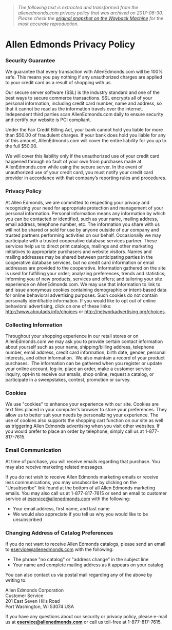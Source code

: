 > *The following text is extracted and transformed from the allenedmonds.com privacy policy that was archived on 2017-06-30. Please check the [original snapshot on the Wayback Machine](https://web.archive.org/web/20170630200333id_/http%3A//www.allenedmonds.com/customer-service/privacy-policy.html) for the most accurate reproduction.*

# Allen Edmonds Privacy Policy

### **Security Guarantee**

We guarantee that every transaction with AllenEdmonds.com will be 100% safe. This means you pay nothing if any unauthorized charges are applied to your credit card as a result of shopping with us.

[ ](https://www.scanalert.com/RatingVerify?ref=www.allenedmonds.com)

Our secure server software (SSL) is the industry standard and one of the best ways to secure commerce transactions. SSL encrypts all of your personal information, including credit card number, name and address, so that it cannot be read as the information travels over the internet. Independent third parties scan AllenEdmonds.com daily to ensure security and certify our website is PCI compliant.

Under the Fair Credit Billing Act, your bank cannot hold you liable for more than $50.00 of fraudulent charges. If your bank does hold you liable for any of this amount, AllenEdmonds.com will cover the entire liability for you up to the full $50.00.

We will cover this liability only if the unauthorized use of your credit card happened through no fault of your own from purchases made at AllenEdmonds.com while using the secure server. In the event of unauthorized use of your credit card, you must notify your credit card provider in accordance with that company’s reporting rules and procedures.

### **Privacy Policy**

At Allen Edmonds, we are committed to respecting your privacy and recognizing your need for appropriate protection and management of your personal information. Personal information means any information by which you can be contacted or identified, such as your name, mailing address, email address, telephone number, etc. The information you share with us will not be shared or sold for use by anyone outside of our company and trusted partners performing activities on our behalf. Occasionally we may participate with a trusted cooperative database services partner. These services help us to direct print catalogs, mailings and other marketing initiatives to appropriate purchasers and website visitors. Names and mailing addresses may be shared between participating parties in the cooperative database services, but no credit card information or email addresses are provided to the cooperative. Information gathered on the site is used for fulfilling your order; analyzing preferences, trends and statistics; informing you of new products, services and offers; and tailoring your site experience on AllenEdmonds.com. We may use that information to link to and issue anonymous cookies containing demographic or intent-based data for online behavioral advertising purposes. Such cookies do not contain personally identifiable information. If you would like to opt out of online behavioral advertising, click on one of these links: <http://www.aboutads.info/choices> or <http://networkadvertising.org/choices>.

### **Collecting Information**

Throughout your shopping experience in our retail stores or on AllenEdmonds.com we may ask you to provide certain contact information about yourself such as your name, shipping/billing address, telephone number, email address, credit card information, birth date, gender, personal interests, and other information.  We also maintain a record of your product purchases.  The information can be gathered when you register or update your online account, log-in, place an order, make a customer service inquiry, opt-in to receive our emails, shop online, request a catalog, or participate in a sweepstakes, contest, promotion or survey.

### **Cookies**

We use "cookies" to enhance your experience with our site. Cookies are text files placed in your computer's browser to store your preferences. They allow us to better suit your needs by personalizing your experience. The use of cookies also supports the shopping cart function on our site as well as triggering Allen Edmonds advertising when you visit other websites. If you would prefer to place an order by telephone, simply call us at 1-877-817-7615.

### **Email Communication**

At time of purchase, you will receive emails regarding that purchase. You may also receive marketing related messages.

If you do not wish to receive Allen Edmonds marketing emails or receive less communications, you may unsubscribe by clicking on the "Unsubscribe" link found at the bottom of all Allen Edmonds marketing emails. You may also call us at 1-877-817-7615 or send an email to customer service at [eservice@allenedmonds.com](mailto:eservice@allenedmonds.com) with the following:

  * Your email address, first name, and last name
  * We would also appreciate if you tell us why you would like to be unsubscribed



### **Changing Address of Catalog Preferences**

If you do not want to receive Allen Edmonds catalogs, please send an email to [eservice@allenedmonds.com](mailto:eservice@allenedmonds.com) with the following:

  * The phrase "no catalog" or "address change" in the subject line
  * Your name and complete mailing address as it appears on your catalog



You can also contact us via postal mail regarding any of the above by writing to:

Allen Edmonds Corporation  
Customer Service  
201 East Seven Hills Road  
Port Washington, WI 53074 USA

If you have any questions about our security or privacy policy, please e-mail us at [**eservice@allenedmonds.com**](mailto:eservice@allenedmonds.com) or call us toll-free at 1-877-817-7615.
